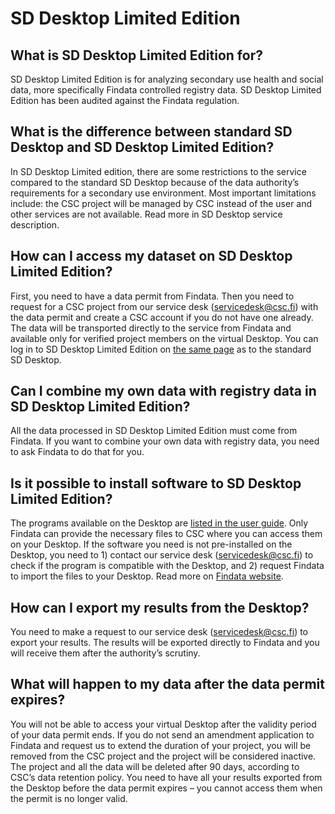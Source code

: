 # SD Desktop Limited Edition

## What is SD Desktop Limited Edition for?

SD Desktop Limited Edition is for analyzing secondary use health and social data, more specifically Findata controlled registry data. SD Desktop Limited Edition has been audited against the Findata regulation.

## What is the difference between standard SD Desktop and SD Desktop Limited Edition?

In SD Desktop Limited edition, there are some restrictions to the service compared to the standard SD Desktop because of the data authority’s requirements for a secondary use environment. Most important limitations include: the CSC project will be managed by CSC instead of the user and other services are not available. Read more in SD Desktop service description.

## How can I access my dataset on SD Desktop Limited Edition?

First, you need to have a data permit from Findata. Then you need to request for a CSC project from our service desk (servicedesk@csc.fi) with the data permit and create a CSC account if you do not have one already. The data will be transported directly to the service from Findata and available only for verified project members on the virtual Desktop. You can log in to SD Desktop Limited Edition on [the same page](https://sd-desktop.csc.fi/) as to the standard SD Desktop.

## Can I combine my own data with registry data in SD Desktop Limited Edition?

All the data processed in SD Desktop Limited Edition must come from Findata. If you want to combine your own data with registry data, you need to ask Findata to do that for you.

## Is it possible to install software to SD Desktop Limited Edition?

The programs available on the Desktop are [listed in the user guide](../../data/sensitive-data/sd_desktop/#default-programs-available-on-sd-desktop). Only Findata can provide the necessary files to CSC where you can access them on your Desktop. If the software you need is not pre-installed on the Desktop, you need to 1) contact our service desk (servicedesk@csc.fi) to check if the program is compatible with the Desktop, and 2) request Findata to import the files to your Desktop. Read more on [Findata website](https://findata.fi/en/permits/#selecting-and-completing-an-application-form).

## How can I export my results from the Desktop?

You need to make a request to our service desk (servicedesk@csc.fi) to export your results. The results will be exported directly to Findata and you will receive them after the authority’s scrutiny.

## What will happen to my data after the data permit expires?

You will not be able to access your virtual Desktop after the validity period of your data permit ends. If you do not send an amendment application to Findata and request us to extend the duration of your project, you will be removed from the CSC project and the project will be considered inactive. The project and all the data will be deleted after 90 days, according to CSC’s data retention policy. You need to have all your results exported from the Desktop before the data permit expires – you cannot access them when the permit is no longer valid.
